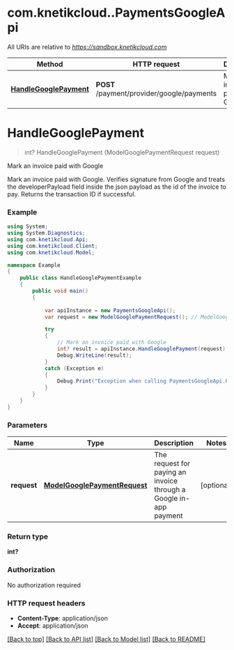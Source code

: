 # com.knetikcloud..PaymentsGoogleApi

All URIs are relative to *https://sandbox.knetikcloud.com*

Method | HTTP request | Description
------------- | ------------- | -------------
[**HandleGooglePayment**](PaymentsGoogleApi.md#handlegooglepayment) | **POST** /payment/provider/google/payments | Mark an invoice paid with Google


<a name="handlegooglepayment"></a>
# **HandleGooglePayment**
> int? HandleGooglePayment (ModelGooglePaymentRequest request)

Mark an invoice paid with Google

Mark an invoice paid with Google. Verifies signature from Google and treats the developerPayload field inside the json payload as the id of the invoice to pay. Returns the transaction ID if successful.

### Example
```csharp
using System;
using System.Diagnostics;
using com.knetikcloud.Api;
using com.knetikcloud.Client;
using com.knetikcloud.Model;

namespace Example
{
    public class HandleGooglePaymentExample
    {
        public void main()
        {
            
            var apiInstance = new PaymentsGoogleApi();
            var request = new ModelGooglePaymentRequest(); // ModelGooglePaymentRequest | The request for paying an invoice through a Google in-app payment (optional) 

            try
            {
                // Mark an invoice paid with Google
                int? result = apiInstance.HandleGooglePayment(request);
                Debug.WriteLine(result);
            }
            catch (Exception e)
            {
                Debug.Print("Exception when calling PaymentsGoogleApi.HandleGooglePayment: " + e.Message );
            }
        }
    }
}
```

### Parameters

Name | Type | Description  | Notes
------------- | ------------- | ------------- | -------------
 **request** | [**ModelGooglePaymentRequest**](ModelGooglePaymentRequest.md)| The request for paying an invoice through a Google in-app payment | [optional] 

### Return type

**int?**

### Authorization

No authorization required

### HTTP request headers

 - **Content-Type**: application/json
 - **Accept**: application/json

[[Back to top]](#) [[Back to API list]](../README.md#documentation-for-api-endpoints) [[Back to Model list]](../README.md#documentation-for-models) [[Back to README]](../README.md)

